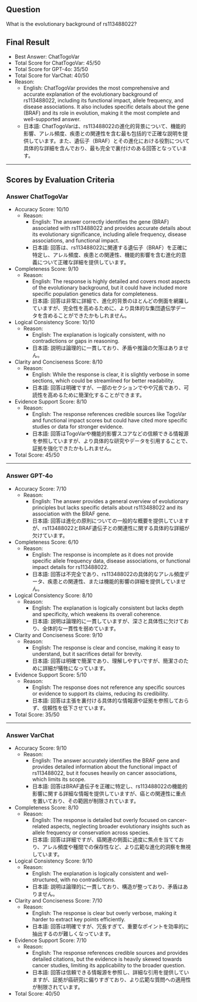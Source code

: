 ## Question

What is the evolutionary background of rs113488022?

## Final Result

- Best Answer: ChatTogoVar
- Total Score for ChatTogoVar: 45/50
- Total Score for GPT-4o: 35/50
- Total Score for VarChat: 40/50
- Reason:
  - English: ChatTogoVar provides the most comprehensive and accurate explanation of the evolutionary background of rs113488022, including its functional impact, allele frequency, and disease associations. It also includes specific details about the gene (BRAF) and its role in evolution, making it the most complete and well-supported answer.
  - 日本語: ChatTogoVarは、rs113488022の進化的背景について、機能的影響、アレル頻度、疾患との関連性を含む最も包括的で正確な説明を提供しています。また、遺伝子（BRAF）とその進化における役割について具体的な詳細を含んでおり、最も完全で裏付けのある回答となっています。

---

## Scores by Evaluation Criteria

### Answer ChatTogoVar
- Accuracy Score: 10/10
  - Reason: 
    - English: The answer correctly identifies the gene (BRAF) associated with rs113488022 and provides accurate details about its evolutionary significance, including allele frequency, disease associations, and functional impact.
    - 日本語: 回答は、rs113488022に関連する遺伝子（BRAF）を正確に特定し、アレル頻度、疾患との関連性、機能的影響を含む進化的意義について正確な詳細を提供しています。
- Completeness Score: 9/10
  - Reason: 
    - English: The response is highly detailed and covers most aspects of the evolutionary background, but it could have included more specific population genetics data for completeness.
    - 日本語: 回答は非常に詳細で、進化的背景のほとんどの側面を網羅していますが、完全性を高めるために、より具体的な集団遺伝学データを含めることができたかもしれません。
- Logical Consistency Score: 10/10
  - Reason: 
    - English: The explanation is logically consistent, with no contradictions or gaps in reasoning.
    - 日本語: 説明は論理的に一貫しており、矛盾や推論の欠落はありません。
- Clarity and Conciseness Score: 8/10
  - Reason: 
    - English: While the response is clear, it is slightly verbose in some sections, which could be streamlined for better readability.
    - 日本語: 回答は明確ですが、一部のセクションでやや冗長であり、可読性を高めるために簡潔化することができます。
- Evidence Support Score: 8/10
  - Reason: 
    - English: The response references credible sources like TogoVar and functional impact scores but could have cited more specific studies or data for stronger evidence.
    - 日本語: 回答はTogoVarや機能的影響スコアなどの信頼できる情報源を参照していますが、より具体的な研究やデータを引用することで、証拠を強化できたかもしれません。
- Total Score: 45/50

---

### Answer GPT-4o
- Accuracy Score: 7/10
  - Reason: 
    - English: The answer provides a general overview of evolutionary principles but lacks specific details about rs113488022 and its association with the BRAF gene.
    - 日本語: 回答は進化の原則についての一般的な概要を提供していますが、rs113488022とBRAF遺伝子との関連性に関する具体的な詳細が欠けています。
- Completeness Score: 6/10
  - Reason: 
    - English: The response is incomplete as it does not provide specific allele frequency data, disease associations, or functional impact details for rs113488022.
    - 日本語: 回答は不完全であり、rs113488022の具体的なアレル頻度データ、疾患との関連性、または機能的影響の詳細を提供していません。
- Logical Consistency Score: 8/10
  - Reason: 
    - English: The explanation is logically consistent but lacks depth and specificity, which weakens its overall coherence.
    - 日本語: 説明は論理的に一貫していますが、深さと具体性に欠けており、全体的な一貫性を弱めています。
- Clarity and Conciseness Score: 9/10
  - Reason: 
    - English: The response is clear and concise, making it easy to understand, but it sacrifices detail for brevity.
    - 日本語: 回答は明確で簡潔であり、理解しやすいですが、簡潔さのために詳細が犠牲になっています。
- Evidence Support Score: 5/10
  - Reason: 
    - English: The response does not reference any specific sources or evidence to support its claims, reducing its credibility.
    - 日本語: 回答は主張を裏付ける具体的な情報源や証拠を参照しておらず、信頼性を低下させています。
- Total Score: 35/50

---

### Answer VarChat
- Accuracy Score: 9/10
  - Reason: 
    - English: The answer accurately identifies the BRAF gene and provides detailed information about the functional impact of rs113488022, but it focuses heavily on cancer associations, which limits its scope.
    - 日本語: 回答はBRAF遺伝子を正確に特定し、rs113488022の機能的影響に関する詳細な情報を提供していますが、癌との関連性に重点を置いており、その範囲が制限されています。
- Completeness Score: 8/10
  - Reason: 
    - English: The response is detailed but overly focused on cancer-related aspects, neglecting broader evolutionary insights such as allele frequency or conservation across species.
    - 日本語: 回答は詳細ですが、癌関連の側面に過度に焦点を当てており、アレル頻度や種間での保存性など、より広範な進化的洞察を無視しています。
- Logical Consistency Score: 9/10
  - Reason: 
    - English: The explanation is logically consistent and well-structured, with no contradictions.
    - 日本語: 説明は論理的に一貫しており、構造が整っており、矛盾はありません。
- Clarity and Conciseness Score: 7/10
  - Reason: 
    - English: The response is clear but overly verbose, making it harder to extract key points efficiently.
    - 日本語: 回答は明確ですが、冗長すぎて、重要なポイントを効率的に抽出するのが難しくなっています。
- Evidence Support Score: 7/10
  - Reason: 
    - English: The response references credible sources and provides detailed citations, but the evidence is heavily skewed towards cancer studies, limiting its applicability to the broader question.
    - 日本語: 回答は信頼できる情報源を参照し、詳細な引用を提供していますが、証拠が癌研究に偏りすぎており、より広範な質問への適用性が制限されています。
- Total Score: 40/50